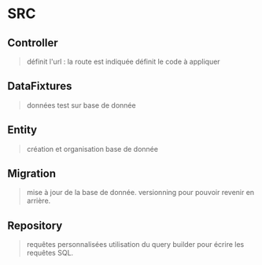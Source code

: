 

# SRC

## Controller
> définit l'url : la route est indiquée
> définit le code à appliquer

## DataFixtures
> données test sur base de donnée

## Entity
> création et organisation base de donnée

## Migration
> mise à jour de la base de donnée. 
> versionning pour pouvoir revenir en arrière.

## Repository
> requêtes personnalisées 
> utilisation du query builder pour écrire les requêtes SQL.
